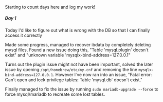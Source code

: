 Starting to count days here and log my work!

##### Day 1
Today I'd like to figure out what is wrong with the DB so that I can finally access it correctly

Made some progress, managed to recover ibdata by completely deleting mysql files. Found a new issue doing this, "Table 'mysql.plugin' doesn't exist" and "unknown variable 'mysqlx-bind-address=127.0.0.1"

Turns out the plugin issue might not have been important, solved the later issue by opening ```/opt/homebrew/etc/my.cnf``` and removing the line ```mysqlx-bind-address=127.0.0.1```. However I've now ran into an issue, "Fatal error: Can't open and lock privilege tables: Table 'mysql.db' doesn't exist."

Finally managed to fix the issue by running ```sudo mariadb-upgrade --force``` to force mysql/mariadb to recreate some lost tables.